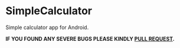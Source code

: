 # SimpleCalculator

Simple calculator app for Android.

**IF YOU FOUND ANY SEVERE BUGS PLEASE KINDLY [PULL REQUEST](https://github.com/0xpulsar/WorkShopCalc/pulls).**

